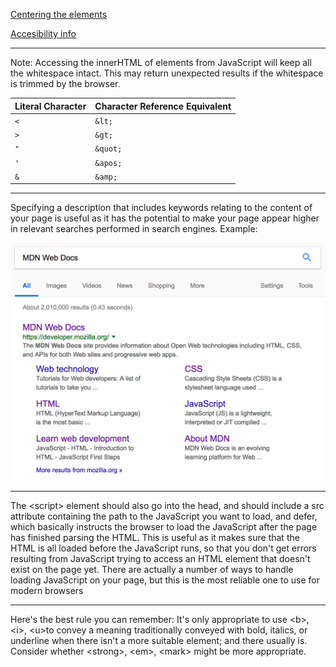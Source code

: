 [Centering the elements](https://www.freecodecamp.org/news/how-to-center-anything-with-css-align-a-div-text-and-more/)

[Accesibility info](https://medium.com/@zmactavish/15-html-tags-for-accessibility-2738183cbc3)

<hr>

Note: Accessing the innerHTML of elements from JavaScript will keep all the whitespace intact. This may return unexpected results if the whitespace is trimmed by the browser.

| Literal Character | Character Reference Equivalent |
|------------------|--------------------------------|
| `<`              | `&lt;`                          |
| `>`              | `&gt;`                          |
| `"`              | `&quot;`                         |
| `'`              | `&apos;`                         |
| `&`              | `&amp;`                          |

<hr>

Specifying a description that includes keywords relating to the content of your page is useful as it has the potential to make your page appear higher in relevant searches performed in search engines. Example:

![Example](image.png)

<hr>


The &lt;script&gt; element should also go into the head, and should include a src attribute containing the path to the JavaScript you want to load, and defer, which basically instructs the browser to load the JavaScript after the page has finished parsing the HTML. This is useful as it makes sure that the HTML is all loaded before the JavaScript runs, so that you don't get errors resulting from JavaScript trying to access an HTML element that doesn't exist on the page yet. There are actually a number of ways to handle loading JavaScript on your page, but this is the most reliable one to use for modern browsers

<hr>
Here's the best rule you can remember: It's only appropriate to use &lt;b&gt;, &lt;i&gt;, &lt;u&gt;to convey a meaning traditionally conveyed with bold, italics, or underline when there isn't a more suitable element; and there usually is. Consider whether &lt;strong&gt;, &lt;em&gt;, &lt;mark&gt; might be more appropriate.

